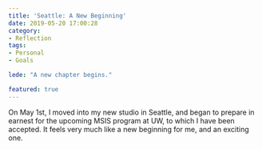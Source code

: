 ```yaml
---
title: 'Seattle: A New Beginning'
date: 2019-05-20 17:00:28
category: 
- Reflection
tags:
- Personal
- Goals

lede: "A new chapter begins."

featured: true
---
```


On May 1st, I moved into my new studio in Seattle, and began to prepare in earnest for the upcoming MSIS program at UW, to which I have been accepted. It feels very much like a new beginning for me, and an exciting one.